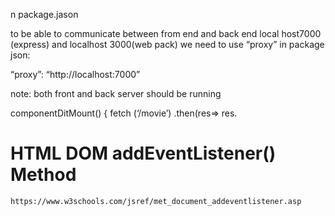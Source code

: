 n package.jason

to be able to communicate between from end and back end local host7000 (express) and localhost 3000(web pack) we need to use “proxy” in package json:

“proxy”: “http://localhost:7000”

note: both front and back server should be running


componentDitMount() {
fetch (‘/movie’)
.then(res=> res.

# HTML DOM addEventListener() Method

```
https://www.w3schools.com/jsref/met_document_addeventlistener.asp

```
